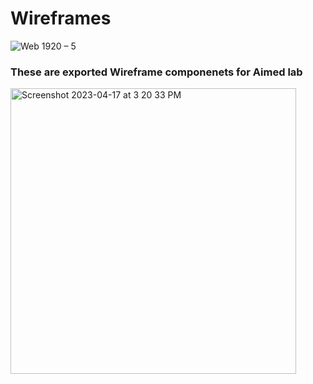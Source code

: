 # Wireframes

![Web 1920 – 5](https://github.com/prashant1720/Wire-Frames/assets/42214175/449d3d20-952d-4473-a254-c9948fce2744)


### These are exported Wireframe componenets for Aimed lab
<img width="457" alt="Screenshot 2023-04-17 at 3 20 33 PM" src="https://user-images.githubusercontent.com/42214175/232601203-cba97511-a3cb-4f89-920b-77f70afd34a1.png">
